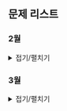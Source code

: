 ## 문제 리스트

### 2월
<details>
<summary>접기/펼치기</summary>

> 2월 29일 - 
<a href="https://school.programmers.co.kr/learn/courses/30/lessons/136798" target="_blank">기사단원의 무기</a>

</details>

### 3월
<details>
<summary>접기/펼치기</summary>

> 3월 1일 - Level1 -
<a href="https://school.programmers.co.kr/learn/courses/30/lessons/77484" target="_blank">로또의 최고 순위와 최저 순위</a>

> 3월 2일 - Level1 -
<a href="https://school.programmers.co.kr/learn/courses/30/lessons/161989" target="_blank">덧칠하기</a>

> 3월 3일 - Level2 -
<a href="https://school.programmers.co.kr/learn/courses/30/lessons/70129" target="_blank">이진 변환 반복하기</a>

> 3월 4일 - Level1 -
<a href="https://school.programmers.co.kr/learn/courses/30/lessons/131128" target="_blank">숫자 짝꿍</a>

> 3월 5일 - Level1 -
<a href="https://school.programmers.co.kr/learn/courses/30/lessons/160586" target="_blank">대충 만든 자판</a>

> 3월 6일 - Level1 -
<a href="https://school.programmers.co.kr/learn/courses/30/lessons/64061" target="_blank">크레인 인형뽑기 게임</a>

> 3월 7일 - Level1 -
<a href="https://school.programmers.co.kr/learn/courses/30/lessons/150370" target="_blank">개인정보 수집 유효기간</a>

> 3월 8일 - Level2 -
<a href="https://school.programmers.co.kr/learn/courses/30/lessons/12911" target="_blank">다음 큰 숫자</a>

> 3월 11일 - Level2 -
<a href="https://school.programmers.co.kr/learn/courses/30/lessons/12945" target="_blank">피보나치 수</a>

> 3월 12일 - Level2 -
<a href="https://school.programmers.co.kr/learn/courses/30/lessons/12973" target="_blank">짝지어 제거하기</a>

> 3월 13일 - Level2 -
<a href="https://school.programmers.co.kr/learn/courses/30/lessons/42842" target="_blank">카펫</a>

> 3월 14일 - Level2 -
<a href="https://school.programmers.co.kr/learn/courses/30/lessons/12981" target="_blank">영어 끝말잇기</a>

> 3월 15일 - Level2 -
<a href="https://school.programmers.co.kr/learn/courses/30/lessons/12980" target="_blank">점프와 순간이동</a>

> 3월 18일 - Level0 -
<a href="https://school.programmers.co.kr/learn/courses/30/lessons/120866" target="_blank">안전지대</a>

> 3월 19일 - Level2 -
<a href="https://school.programmers.co.kr/learn/courses/30/lessons/42586" target="_blank">기능개발</a>

> 3월 20일 - Level2 -
<a href="https://school.programmers.co.kr/learn/courses/30/lessons/42747" target="_blank">H-Index</a>

> 3월 21일 - Level0 -
<a href="https://school.programmers.co.kr/learn/courses/30/lessons/120863" target="_blank">다항식 더하기</a>

> 3월 22일 - Level2 -
<a href="https://school.programmers.co.kr/learn/courses/30/lessons/12985" target="_blank">예상 대진표</a>

</detail>
